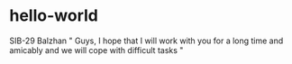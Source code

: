 # hello-world
SIB-29 Balzhan "
Guys, I hope that I will work with you for a long time and amicably and we will cope with difficult tasks "
